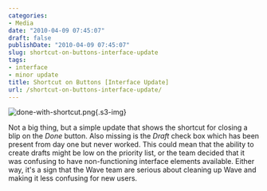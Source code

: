 ```yaml
---
categories:
- Media
date: "2010-04-09 07:45:07"
draft: false
publishDate: "2010-04-09 07:45:07"
slug: shortcut-on-buttons-interface-update
tags:
- interface
- minor update
title: Shortcut on Buttons [Interface Update]
url: /shortcut-on-buttons-interface-update/
---
```

![done-with-shortcut.png](https://turbo.geekorium.com.au/images/done-with-shortcut.png){.s3-img}

Not a big thing, but a simple update that shows the shortcut for closing
a blip on the *Done* button. Also missing is the *Draft* check box which
has been present from day one but never worked. This could mean that the
ability to create drafts might be low on the priority list, or the team
decided that it was confusing to have non-functioning interface elements
available. Either way, it's a sign that the Wave team are serious about
cleaning up Wave and making it less confusing for new users.